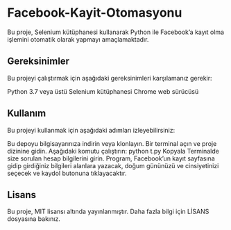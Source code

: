 # Facebook-Kayit-Otomasyonu
Bu proje, Selenium kütüphanesi kullanarak Python ile Facebook’a kayıt olma işlemini otomatik olarak yapmayı amaçlamaktadır.

## Gereksinimler
Bu projeyi çalıştırmak için aşağıdaki gereksinimleri karşılamanız gerekir:

Python 3.7 veya üstü
Selenium kütüphanesi
Chrome web sürücüsü

## Kullanım
Bu projeyi kullanmak için aşağıdaki adımları izleyebilirsiniz:

Bu depoyu bilgisayarınıza indirin veya klonlayın.
Bir terminal açın ve proje dizinine gidin.
Aşağıdaki komutu çalıştırın:
python t.py
Kopyala
Terminalde size sorulan hesap bilgilerini girin.
Program, Facebook’un kayıt sayfasına gidip girdiğiniz bilgileri alanlara yazacak, doğum gününüzü ve cinsiyetinizi seçecek ve kaydol butonuna tıklayacaktır.

## Lisans
Bu proje, MIT lisansı altında yayınlanmıştır. Daha fazla bilgi için LİSANS dosyasına bakınız.
